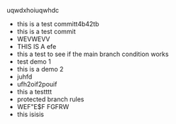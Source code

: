 
uqwdxhoiuqwhdc
- this is a test committ4b42tb
- this is a test commit
- WEVWEVV
- THIS IS A efe
- this a test to see if the main branch condition works
- test demo 1
- this is a demo 2
- juhfd
- ufh2oif2pouif
- this a testttt
- protected branch rules
- WEF"E$F  FGFRW
- this isisis
